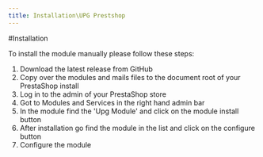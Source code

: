 ```yaml
---
title: Installation\UPG Prestshop
---
```


#Installation

To install the module manually please follow these steps:
1. Download the latest release from GitHub
2. Copy over the modules and mails files to the document root of your PrestaShop install
3. Log in to the admin of your PrestaShop store
4. Got to Modules and Services in the right hand admin bar
5. In the module find the 'Upg Module' and click on the module install button
6. After installation go find the module in the list and click on the configure button
7. Configure the module